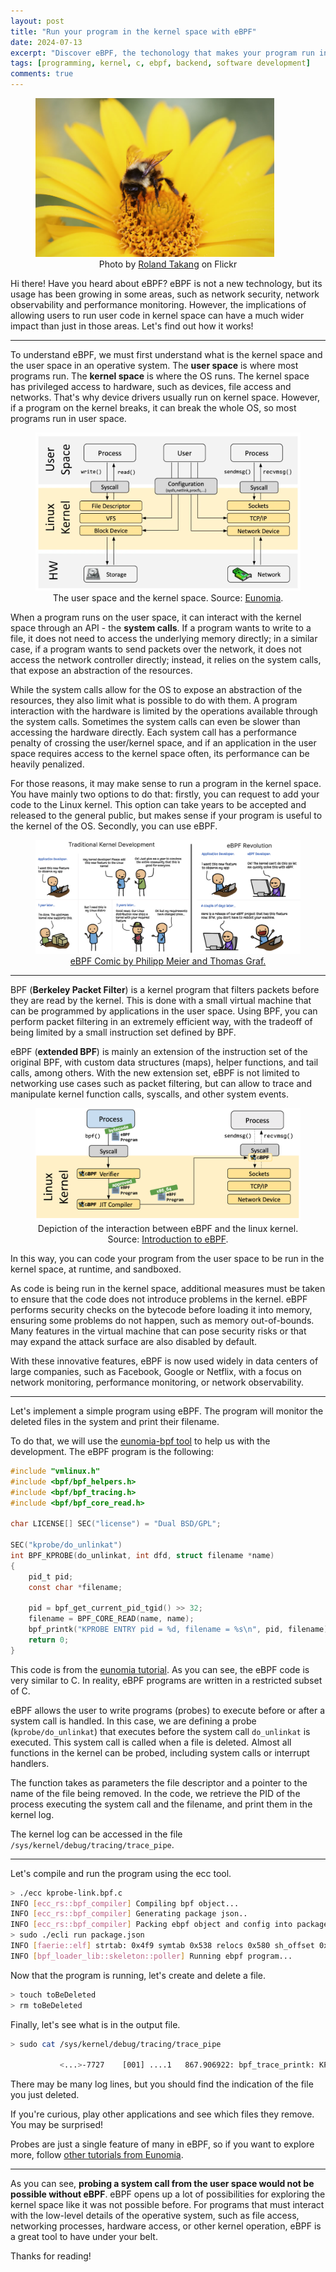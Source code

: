 ```yaml
---
layout: post
title: "Run your program in the kernel space with eBPF"
date: 2024-07-13
excerpt: "Discover eBPF, the techonology that makes your program run in the kernel space!"
tags: [programming, kernel, c, ebpf, backend, software development]
comments: true
---
```


<figure>
    <a href="/assets/img/retirement-post/retirement.jpg"><img src="/assets/img/ebpf/bee.jpg" style="max-width: 90%"></a>
    <figcaption style="text-align: center">Photo by <a href="https://www.flickr.com/photos/133473523@N03/19074134935/" target="_blank">Roland Takang</a> on Flickr</figcaption>
</figure>

Hi there! Have you heard about eBPF? eBPF is not a new technology, but its usage has been growing in some areas, such as network security, network observability and performance monitoring. However, the implications of allowing users to run user code in kernel space can have a much wider impact than just in those areas. Let's find out how it works!

---------------------

To understand eBPF, we must first understand what is the kernel space and the user space in an operative system. The **user space** is where most programs run. The **kernel space** is where the OS runs. The kernel space has privileged access to hardware, such as devices, file access and networks. That's why device drivers usually run on kernel space. However, if a program on the kernel breaks, it can break the whole OS, so most programs run in user space.

<figure>
    <a href="/assets/img/ebpf/kernel-space.png"><img src="/assets/img/ebpf/kernel-space.png"></a>
    <figcaption style="text-align: center">The user space and the kernel space. Source: <a href="https://eunomia.dev/tutorials/0-introduce/" target="_blank">Eunomia</a>.</figcaption>
</figure>

When a program runs on the user space, it can interact with the kernel space through an API - the **system calls**. If a program wants to write to a file, it does not need to access the underlying memory directly; in a similar case, if a program wants to send packets over the network, it does not access the network controller directly; instead, it relies on the system calls, that expose an abstraction of the resources.

While the system calls allow for the OS to expose an abstraction of the resources, they also limit what is possible to do with them. A program interaction with the hardware is limited by the operations available through the system calls. Sometimes the system calls can even be slower than accessing the hardware directly. Each system call has a performance penalty of crossing the user/kernel space, and if an application in the user space requires access to the kernel space often, its performance can be heavily penalized.

For those reasons, it may make sense to run a program in the kernel space. You have mainly two options to do that: firstly, you can request to add your code to the Linux kernel. This option can take years to be accepted and released to the general public, but makes sense if your program is useful to the kernel of the OS. Secondly, you can use eBPF.

<figure>
    <a href="/assets/img/ebpf/kernelvsebpf.webp"><img src="/assets/img/ebpf/kernelvsebpf.webp"></a>
    <figcaption style="text-align: center"><a href="https://isovalent.com/blog/post/ebpf-documentary-creation-story/" target="_blank">eBPF Comic by Philipp Meier and Thomas Graf.</a></figcaption>
</figure>

---------------------

BPF (**Berkeley Packet Filter**) is a kernel program that filters packets before they are read by the kernel. This is done with a small virtual machine that can be programmed by applications in the user space. Using BPF, you can perform packet filtering in an extremely efficient way, with the tradeoff of being limited by a small instruction set defined by BPF.

eBPF (**extended BPF**) is mainly an extension of the instruction set of the original BPF, with custom data structures (maps), helper functions, and tail calls, among others. With the new extension set, eBPF is not limited to networking use cases such as packet filtering, but can allow to trace and manipulate kernel function calls, syscalls, and other system events.


<figure>
    <a href="/assets/img/ebpf/loader-ebpf.png"><img src="/assets/img/ebpf/loader-ebpf.png"></a>
    <figcaption style="text-align: center">Depiction of the interaction between eBPF and the linux kernel. Source: <a href="https://oswalt.dev/2021/01/introduction-to-ebpf/" target="_blank">Introduction to eBPF</a>.</figcaption>
</figure>

In this way, you can code your program from the user space to be run in the kernel space, at runtime, and sandboxed.

As code is being run in the kernel space, additional measures must be taken to ensure that the code does not introduce problems in the kernel. eBPF performs security checks on the bytecode before loading it into memory, ensuring some problems do not happen, such as memory out-of-bounds. Many features in the virtual machine that can pose security risks or that may expand the attack surface are also disabled by default.

With these innovative features, eBPF is now used widely in data centers of large companies, such as Facebook, Google or Netflix, with a focus on network monitoring, performance monitoring, or network observability.


--------------------

Let's implement a simple program using eBPF. The program will monitor the deleted files in the system and print their filename.

To do that, we will use the [eunomia-bpf tool](https://eunomia.dev/) to help us with the development. The eBPF program is the following:


```c
#include "vmlinux.h"
#include <bpf/bpf_helpers.h>
#include <bpf/bpf_tracing.h>
#include <bpf/bpf_core_read.h>

char LICENSE[] SEC("license") = "Dual BSD/GPL";

SEC("kprobe/do_unlinkat")
int BPF_KPROBE(do_unlinkat, int dfd, struct filename *name)
{
    pid_t pid;
    const char *filename;

    pid = bpf_get_current_pid_tgid() >> 32;
    filename = BPF_CORE_READ(name, name);
    bpf_printk("KPROBE ENTRY pid = %d, filename = %s\n", pid, filename);
    return 0;
}
```

This code is from the [eunomia tutorial](https://eunomia.dev/tutorials/2-kprobe-unlink/). As you can see, the eBPF code is very similar to C. In reality, eBPF programs are written in a restricted subset of C.

eBPF allows the user to write programs (probes) to execute before or after a system call is handled. In this case, we are defining a probe (`kprobe/do_unlinkat`) that executes before the system call `do_unlinkat` is executed. This system call is called when a file is deleted. Almost all functions in the kernel can be probed, including system calls or interrupt handlers.

The function takes as parameters the file descriptor and a pointer to the name of the file being removed. In the code, we retrieve the PID of the process executing the system call and the filename, and print them in the kernel log.

The kernel log can be accessed in the file `/sys/kernel/debug/tracing/trace_pipe`.

--------------------
Let's compile and run the program using the ecc tool.

```bash
> ./ecc kprobe-link.bpf.c
INFO [ecc_rs::bpf_compiler] Compiling bpf object...
INFO [ecc_rs::bpf_compiler] Generating package json..
INFO [ecc_rs::bpf_compiler] Packing ebpf object and config into package.json...
> sudo ./ecli run package.json
INFO [faerie::elf] strtab: 0x4f9 symtab 0x538 relocs 0x580 sh_offset 0x580
INFO [bpf_loader_lib::skeleton::poller] Running ebpf program...
```

Now that the program is running, let's create and delete a file.
```bash
> touch toBeDeleted
> rm toBeDeleted
```

Finally, let's see what is in the output file.

```bash
> sudo cat /sys/kernel/debug/tracing/trace_pipe

           <...>-7727    [001] ....1   867.906922: bpf_trace_printk: KPROBE ENTRY pid = 7727, filename = toBeDeleted
```

There may be many log lines, but you should find the indication of the file you just deleted.

If you're curious, play other applications and see which files they remove. You may be surprised!

Probes are just a single feature of many in eBPF, so if you want to explore more, follow [other tutorials from Eunomia](https://eunomia.dev/tutorials/).

--------------------

As you can see, **probing a system call from the user space would not be possible without eBPF**. eBPF opens up a lot of possibilities for exploring the kernel space like it was not possible before. For programs that must interact with the low-level details of the operative system, such as file access, networking processes, hardware access, or other kernel operation, eBPF is a great tool to have under your belt.

Thanks for reading!
